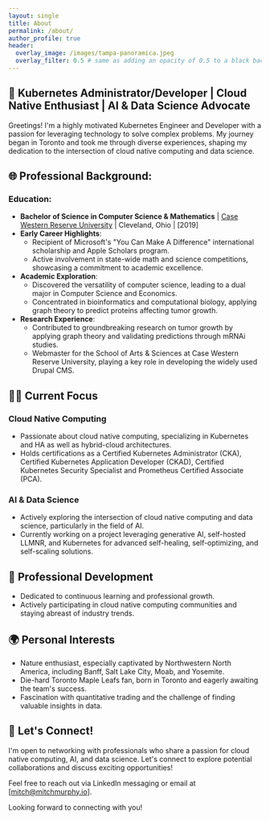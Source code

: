 ```yaml
---
layout: single
title: About
permalink: /about/
author_profile: true
header:
  overlay_image: /images/tampa-panoramica.jpeg
  overlay_filter: 0.5 # same as adding an opacity of 0.5 to a black background
---
```


## 🚀 Kubernetes Administrator/Developer | Cloud Native Enthusiast | AI & Data Science Advocate

Greetings! I'm a highly motivated Kubernetes Engineer and Developer with a passion for leveraging technology to solve complex problems. My journey began in Toronto and took me through diverse experiences, shaping my dedication to the intersection of cloud native computing and data science.

## 🌐 Professional Background:

### Education:

* **Bachelor of Science in Computer Science & Mathematics** | [Case Western Reserve University](https://case.edu/) | Cleveland, Ohio | [2019]
* **Early Career Highlights**:
  * Recipient of Microsoft's "You Can Make A Difference" international scholarship and Apple Scholars program.
  * Active involvement in state-wide math and science competitions, showcasing a commitment to academic excellence.
* **Academic Exploration**:
  * Discovered the versatility of computer science, leading to a dual major in Computer Science and Economics.
  * Concentrated in bioinformatics and computational biology, applying graph theory to predict proteins affecting tumor growth.
* **Research Experience**:
  * Contributed to groundbreaking research on tumor growth by applying graph theory and validating predictions through mRNAi studies.
  * Webmaster for the School of Arts & Sciences at Case Western Reserve University, playing a key role in developing the widely used Drupal CMS.

## 👨‍💻 Current Focus

### Cloud Native Computing

* Passionate about cloud native computing, specializing in Kubernetes and HA as well as hybrid-cloud architectures.
* Holds certifications as a Certified Kubernetes Administrator (CKA), Certified Kubernetes Application Developer (CKAD), Certified Kubernetes Security Specialist and Prometheus Certified Associate (PCA).

### AI & Data Science

* Actively exploring the intersection of cloud native computing and data science, particularly in the field of AI.
* Currently working on a project leveraging generative AI, self-hosted LLMNR, and Kubernetes for advanced self-healing, self-optimizing, and self-scaling solutions.

## 🌱 Professional Development

* Dedicated to continuous learning and professional growth.
* Actively participating in cloud native computing communities and staying abreast of industry trends.

## 🌍 Personal Interests

* Nature enthusiast, especially captivated by Northwestern North America, including Banff, Salt Lake City, Moab, and Yosemite.
* Die-hard Toronto Maple Leafs fan, born in Toronto and eagerly awaiting the team's success.
* Fascination with quantitative trading and the challenge of finding valuable insights in data.

## 🤝 Let's Connect!

I'm open to networking with professionals who share a passion for cloud native computing, AI, and data science. Let's connect to explore potential collaborations and discuss exciting opportunities!

Feel free to reach out via LinkedIn messaging or email at [mitch@mitchmurphy.io].

Looking forward to connecting with you!